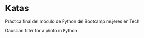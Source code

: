 # Katas
Práctica final del módulo de Python del Bootcamp mujeres en Tech

Gaussian filter for a photo in Python
